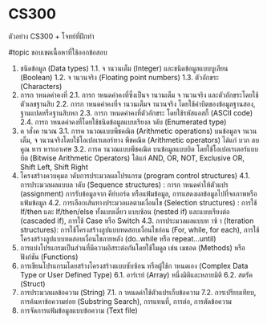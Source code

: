 # CS300
ตัวอย่าง CS300 + โจทย์ที่ฝึกทำ


#topic
ขอบเขตเนื้อหาที่ใช้ออกข้อสอบ
1. ชนิดข้อมูล (Data types)
1.1. จ านวนเต็ม (Integer) และชนิดข้อมูลแบบบูเลียน (Boolean)
1.2. จ านวนจริง (Floating point numbers)
1.3. ตัวอักขระ (Characters)
2. การก าหนดค่าคงที่
2.1. การก าหนดค่าคงที่ซึ่งเป็นจ านวนเต็ม จ านวนจริง และตัวอักขระโดยใช้ตัวเลขฐานสิบ
2.2. การก าหนดค่าคงที่จ านวนเต็มจ านวนจริง โดยใช้ค่าบิตของข้อมูลฐานสอง, ฐานแปดหรือฐานสิบหก
2.3. การก าหนดค่าคงที่ตัวอักขระ โดยใช้รหัสแอสกี้ (ASCII code)
2.4. การก าหนดค่าคงที่โดยใช้ชนิดข้อมูลแบบเรียงล าดับ (Enumerated type)
3. ค าสั่งค านวณ
3.1. การค านวณแบบพีชคณิต (Arithmetic operations) บนข้อมูลจ านวนเต็ม, จ านวนจริงโดยใช้โอเปอเรเตอร์ทาง พีชคณิต
(Arithmetic operators) ได้แก่ บวก ลบ คูณ หาร หารเอาเศษ
3.2. การค านวณแบบพีชคณิต บนข้อมูลแบบบิต โดยใช้โอเปอเรเตอร์แบบบิต (Bitwise Arithmetic Operators) ได้แก่ AND, OR,
NOT, Exclusive OR, Shift Left, Shift Right
4. โครงสร้างควบคุมล าดับการประมวลผลโปรแกรม (program control structures)
4.1. การประมวลผลแบบล าดับ (Sequence structures) : การก าหนดค่าให้ตัวแปร (assignment)
 การรับข้อมูลจาก คีย์บอร์ด หรือแฟ้มข้อมูล, การแสดงผลข้อมูลไปที่จอภาพหรือแฟ้มข้อมูล
4.2. การเลือกเส้นทางประมวลผลตามเงื่อนไข (Selection structures) : การใช้ If/then และ If/then/else
 ทั้งแบบเดี่ยว แบบซ้อน (nested if) และแบบเรียงต่อ (cascaded if), การใช้ Case หรือ Switch
4.3. การประมวลผลแบบท าซ้ า (Iteration structures): การใช้โครงสร้างลูปแบบทดสอบเงื่อนไขก่อน (For, while, for each),
 การใช้โครงสร้างลูปแบบทดสอบเงื่อนไขภายหลัง (do..while หรือ repeat…until)
5. การแบ่งโปรแกรมเป็นส่วนที่มีความอิสระต่อกันโดยใช้โมดูล เช่น เมธอด (Methods) หรือฟังก์ชัน (Functions)
6. การเขียนโปรแกรมโดยสร้างโครงสร้างแบบซับซ้อน หรือผู้ใช้ก าหนดเอง (Complex Data Type or User Defined Type)
6.1. อาร์เรย์ (Array) หนึ่งมิติและหลายมิติ
6.2. สตรัค (Struct)
7. การประมวลผลข้อความ (String)
7.1. ก าหนดค่าใช้ตัวแปรเก็บข้อความ
7.2. การเปรียบเทียบ, การค้นหาข้อความย่อย (Substring Search), การแทนที่, การต่อ, การตัดข้อความ
8. การจัดการแฟ้มข้อมูลแบบข้อความ (Text file)
